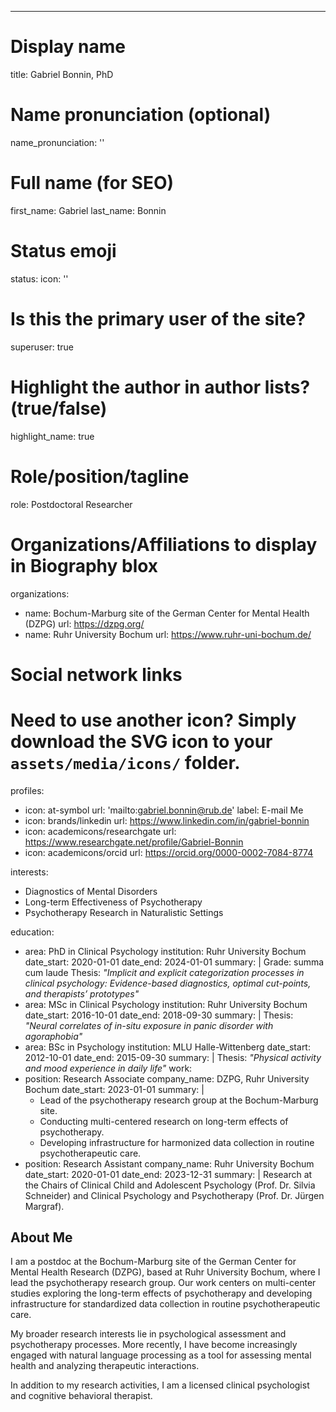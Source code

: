 ---
# Display name
title: Gabriel Bonnin, PhD

# Name pronunciation (optional)
name_pronunciation: ''

# Full name (for SEO)
first_name: Gabriel
last_name: Bonnin

# Status emoji
status:
  icon: ''

# Is this the primary user of the site?
superuser: true

# Highlight the author in author lists? (true/false)
highlight_name: true

# Role/position/tagline
role: Postdoctoral Researcher

# Organizations/Affiliations to display in Biography blox
organizations:
  - name: Bochum-Marburg site of the German Center for Mental Health (DZPG)
    url: https://dzpg.org/
  - name: Ruhr University Bochum
    url: https://www.ruhr-uni-bochum.de/

# Social network links
# Need to use another icon? Simply download the SVG icon to your `assets/media/icons/` folder.
profiles:
  - icon: at-symbol
    url: 'mailto:gabriel.bonnin@rub.de'
    label: E-mail Me
  - icon: brands/linkedin
    url: https://www.linkedin.com/in/gabriel-bonnin
  - icon: academicons/researchgate
    url: https://www.researchgate.net/profile/Gabriel-Bonnin
  - icon: academicons/orcid
    url: https://orcid.org/0000-0002-7084-8774

interests:
  - Diagnostics of Mental Disorders
  - Long-term Effectiveness of Psychotherapy
  - Psychotherapy Research in Naturalistic Settings

education:
  - area: PhD in Clinical Psychology
    institution: Ruhr University Bochum
    date_start: 2020-01-01
    date_end: 2024-01-01
    summary: |
      Grade: summa cum laude
      Thesis: _"Implicit and explicit categorization processes in clinical psychology: Evidence-based diagnostics, optimal cut-points, and therapists’ prototypes"_
  - area: MSc in Clinical Psychology
    institution: Ruhr University Bochum
    date_start: 2016-10-01
    date_end: 2018-09-30
    summary: |
      Thesis: _"Neural correlates of in-situ exposure in panic disorder with agoraphobia"_
  - area: BSc in Psychology
    institution: MLU Halle-Wittenberg
    date_start: 2012-10-01
    date_end: 2015-09-30
    summary: |
      Thesis: _"Physical activity and mood experience in daily life"_
work:
  - position: Research Associate
    company_name: DZPG, Ruhr University Bochum
    date_start: 2023-01-01
    summary: |
      - Lead of the psychotherapy research group at the Bochum-Marburg site.
      - Conducting multi-centered research on long-term effects of psychotherapy.
      - Developing infrastructure for harmonized data collection in routine psychotherapeutic care.
  - position: Research Assistant
    company_name: Ruhr University Bochum
    date_start: 2020-01-01
    date_end: 2023-12-31
    summary: |
      Research at the Chairs of Clinical Child and Adolescent Psychology (Prof. Dr. Silvia Schneider) and Clinical Psychology and Psychotherapy (Prof. Dr. Jürgen Margraf).

## About Me

I am a postdoc at the Bochum-Marburg site of the German Center for Mental Health Research (DZPG), based at Ruhr University Bochum, where I lead the psychotherapy research group. Our work centers on multi-center studies exploring the long-term effects of psychotherapy and developing infrastructure for standardized data collection in routine psychotherapeutic care.

My broader research interests lie in psychological assessment and psychotherapy processes. More recently, I have become increasingly engaged with natural language processing as a tool for assessing mental health and analyzing therapeutic interactions. 

In addition to my research activities, I am a licensed clinical psychologist and cognitive behavioral therapist.
